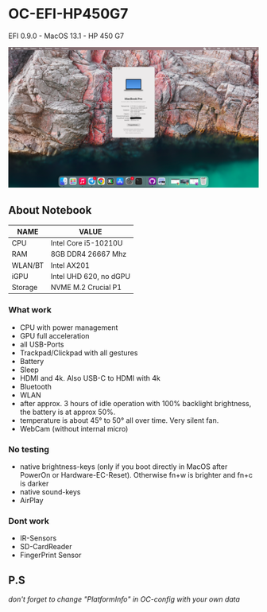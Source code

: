 # OC-EFI-HP450G7
 EFI 0.9.0 - MacOS 13.1 - HP 450 G7

![MacOS Ventura 13.1](background.png)

## About Notebook

| NAME |        VALUE           |
|-----|-------------------------|
| CPU | Intel Core i5-10210U    |
| RAM | 8GB DDR4 26667 Mhz      |
| WLAN/BT | Intel AX201         |
| iGPU | Intel UHD 620, no dGPU |
| Storage | NVME M.2 Crucial P1 |




### What work

- CPU with power management
- GPU full acceleration
- all USB-Ports
- Trackpad/Clickpad with all gestures
- Battery
- Sleep
- HDMI and 4k. Also USB-C to HDMI with 4k
- Bluetooth
- WLAN
- after approx. 3 hours of idle operation with 100% backlight brightness, the battery is at approx 50%.
- temperature is about 45° to 50° all over time. Very silent fan.
- WebCam (without internal micro)

### No testing

- native brightness-keys (only if you boot directly in MacOS after PowerOn or Hardware-EC-Reset). Otherwise fn+w is brighter and fn+c is darker
- native sound-keys
- AirPlay

### Dont work

- IR-Sensors
- SD-CardReader
- FingerPrint Sensor

## P.S

_don't forget to change "PlatformInfo" in OC-config with your own data_
